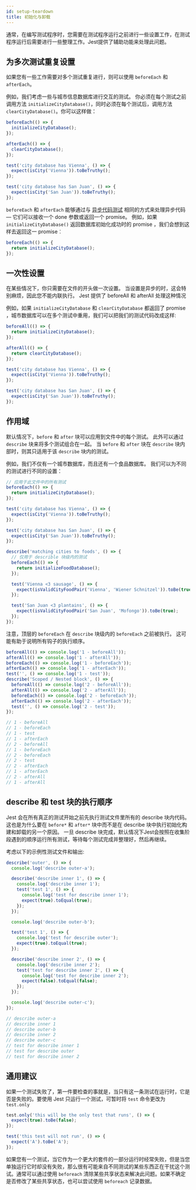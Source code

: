 ```yaml
---
id: setup-teardown
title: 初始化与卸载
---
```


通常，在编写测试程序时，您需要在测试程序运行之前进行一些设置工作，在测试程序运行后需要进行一些整理工作。Jest提供了辅助功能来处理此问题。

## 为多次测试重复设置

如果您有一些工作需要对多个测试重复进行，则可以使用 `beforeEach` 和 ` afterEach`。

例如，我们考虑一些与城市信息数据库进行交互的测试。 你必须在每个测试之前调用方法 `initializeCityDatabase()`，同时必须在每个测试后，调用方法 `clearCityDatabase()`。你可以这样做：

```js
beforeEach(() => {
  initializeCityDatabase();
});

afterEach(() => {
  clearCityDatabase();
});

test('city database has Vienna', () => {
  expect(isCity('Vienna')).toBeTruthy();
});

test('city database has San Juan', () => {
  expect(isCity('San Juan')).toBeTruthy();
});
```

`beforeEach` 和 `afterEach` 能够通过与 [异步代码测试](TestingAsyncCode.md) 相同的方式来处理异步代码  — 它们可以接收一个 done 参数或返回一个 promise。 例如，如果 `initializeCityDatabase()` 返回数据库初始化成功时的 promise ，我们会想到这样去返回这一 promise︰

```js
beforeEach(() => {
  return initializeCityDatabase();
});
```

## 一次性设置

在某些情况下，你只需要在文件的开头做一次设置。 当设置是异步的时，这会特别麻烦，因此您不能内联执行。 Jest 提供了 beforeAll 和 afterAll 处理这种情况

例如，如果 `initializeCityDatabase` 和 `clearCityDatabase` 都返回了 promise ，城市数据库可以在多个测试中重用，我们可以把我们的测试代码改成这样:

```js
beforeAll(() => {
  return initializeCityDatabase();
});

afterAll(() => {
  return clearCityDatabase();
});

test('city database has Vienna', () => {
  expect(isCity('Vienna')).toBeTruthy();
});

test('city database has San Juan', () => {
  expect(isCity('San Juan')).toBeTruthy();
});
```

## 作用域

默认情况下，`before` 和 `after` 块可以应用到文件中的每个测试。 此外可以通过 `describe` 块来将多个测试组合在一起。 当 `before` 和 `after` 块在 `describe` 块内部时，则其只适用于该 `describe` 块内的测试。

例如，我们不仅有一个城市数据库，而且还有一个食品数据库。 我们可以为不同的测试进行不同的设置：

```js
// 应用于此文件中的所有测试
beforeEach(() => {
  return initializeCityDatabase();
});

test('city database has Vienna', () => {
  expect(isCity('Vienna')).toBeTruthy();
});

test('city database has San Juan', () => {
  expect(isCity('San Juan')).toBeTruthy();
});

describe('matching cities to foods', () => {
  // 仅用于 describle 块级内的测试
  beforeEach(() => {
    return initializeFoodDatabase();
  });

  test('Vienna <3 sausage', () => {
    expect(isValidCityFoodPair('Vienna', 'Wiener Schnitzel')).toBe(true);
  });

  test('San Juan <3 plantains', () => {
    expect(isValidCityFoodPair('San Juan', 'Mofongo')).toBe(true);
  });
});
```

注意，顶层的 `beforeEach` 在 `describe` 块级内的 `beforeEach` 之前被执行。 这可能有助于说明所有钩子的执行顺序。

```js
beforeAll(() => console.log('1 - beforeAll'));
afterAll(() => console.log('1 - afterAll'));
beforeEach(() => console.log('1 - beforeEach'));
afterEach(() => console.log('1 - afterEach'));
test('', () => console.log('1 - test'));
describe('Scoped / Nested block', () => {
  beforeAll(() => console.log('2 - beforeAll'));
  afterAll(() => console.log('2 - afterAll'));
  beforeEach(() => console.log('2 - beforeEach'));
  afterEach(() => console.log('2 - afterEach'));
  test('', () => console.log('2 - test'));
});

// 1 - beforeAll
// 1 - beforeEach
// 1 - test
// 1 - afterEach
// 2 - beforeAll
// 1 - beforeEach
// 2 - beforeEach
// 2 - test
// 2 - afterEach
// 1 - afterEach
// 2 - afterAll
// 1 - afterAll
```

## describe 和 test 块的执行顺序

Jest 会在所有真正的测试开始之前先执行测试文件里所有的 describe 块内代码。 这也是为什么要在 `before*` 和 `after*` 块中而不是在 describe 块中执行初始化构建和卸载的另一个原因。 一旦 describe 块完成，默认情况下Jest会按照在收集阶段遇到的顺序运行所有测试，等待每个测试完成并整理好，然后再继续。

考虑以下的示例性测试文件和输出:

```js
describe('outer', () => {
  console.log('describe outer-a');

  describe('describe inner 1', () => {
    console.log('describe inner 1');
    test('test 1', () => {
      console.log('test for describe inner 1');
      expect(true).toEqual(true);
    });
  });

  console.log('describe outer-b');

  test('test 1', () => {
    console.log('test for describe outer');
    expect(true).toEqual(true);
  });

  describe('describe inner 2', () => {
    console.log('describe inner 2');
    test('test for describe inner 2', () => {
      console.log('test for describe inner 2');
      expect(false).toEqual(false);
    });
  });

  console.log('describe outer-c');
});

// describe outer-a
// describe inner 1
// describe outer-b
// describe inner 2
// describe outer-c
// test for describe inner 1
// test for describe outer
// test for describe inner 2
```

## 通用建议

如果一个测试失败了，第一件要检查的事就是，当只有这一条测试在运行时，它是否是失败的。要使用 Jest 只运行一个测试，可暂时将 `test` 命令更改为 `test.only`

```js
test.only('this will be the only test that runs', () => {
  expect(true).toBe(false);
});

test('this test will not run', () => {
  expect('A').toBe('A');
});
```

如果您有一个测试，当它作为一个更大的套件的一部分运行时经常失败，但是当您单独运行它时却没有失败，那么很有可能来自不同测试的某些东西正在干扰这个测试。通常可以通过使用 `beforeach` 清除某些共享状态来解决此问题。如果不确定是否修改了某些共享状态，也可以尝试使用 `beforeach` 记录数据。
